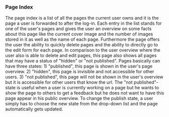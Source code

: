 ### Page Index
The page index is a list of all the pages the current user owns and it is the page a user is forwarded to after the log-in.
Each entry in the list stands for one of the user's pages and gives the user an overview on some facts about this page like the current cover image and the number of images stored in it as well as the name of each page. Furthermore the page offers the user the ability to quickly delete pages and the ability to directly go to the edit form for each page.
In comparison to the user overview where the user also is able to delete and edit pages, this page also shows all pages that may have a status of "hidden" or "not published". Pages basically can have three states: 1) "published", this page is shown in the user's page overview. 2) "hidden", this page is invisible and not accessible for other users. 3) "not published", this page will not be shown in the user's overview but it is accessible for other users that know the url. The "not published"-state is useful when a user is currently working on a page but he wants to show the page to others to get a feedback but he does not want to have this page appear in his public overview. To change the publish state, a user simply has to choose the new state from the drop-down list and the page automatically gets updated.